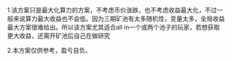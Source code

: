 1.该方案只是最大化算力的方案，不考虑币价涨跌，也不考虑收益最大化，不过一般来说算力最大收益也不会低。因为三期矿池有太多随机性，变量太多，全局收益最大方案很难给出。所以该方案尤其适合all in一个或两个池子的玩家，若想获取更大收益，还需开矿池后自己在做研究

2.本方案仅供参考，盈亏自负。
